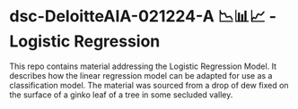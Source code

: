 # dsc-DeloitteAIA-021224-A 📉📊📈 -  Logistic Regression

This repo contains material addressing the Logistic Regression Model. It describes how the linear regression model can be adapted for use as a classification model. The material was sourced from a drop of dew fixed on the surface of a ginko leaf of a tree in some secluded valley.  
